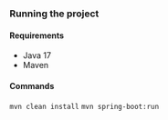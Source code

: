 ### **Running the project**
#### **Requirements**
- Java 17
- Maven

#### **Commands**
```mvn clean install```
```mvn spring-boot:run```

